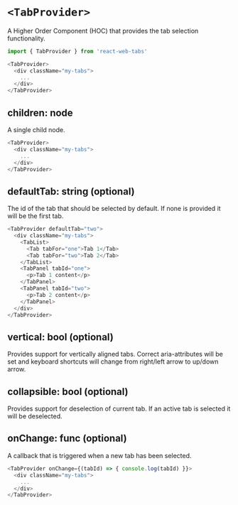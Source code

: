 # `<TabProvider>`

A Higher Order Component (HOC) that provides the tab selection functionality.

```js
import { TabProvider } from 'react-web-tabs'

<TabProvider>
  <div className="my-tabs">
    ...
  </div>
</TabProvider>
```

## children: node

A single child node.

```js
<TabProvider>
  <div className="my-tabs">
    ...
  </div>
</TabProvider>
```

## defaultTab: string (optional)

The id of the tab that should be selected by default. If none is provided it will be the first tab.

```js
<TabProvider defaultTab="two">
  <div className="my-tabs">
    <TabList>
      <Tab tabFor="one">Tab 1</Tab>
      <Tab tabFor="two">Tab 2</Tab>
    </TabList>
    <TabPanel tabId="one">
      <p>Tab 1 content</p>
    </TabPanel>
    <TabPanel tabId="two">
      <p>Tab 2 content</p>
    </TabPanel>
  </div>
</TabProvider>
```

## vertical: bool (optional)

Provides support for vertically aligned tabs. Correct aria-attributes will be set and keyboard shortcuts will change from right/left arrow to up/down arrow.

## collapsible: bool (optional)

Provides support for deselection of current tab. If an active tab is selected it will be deselected.

## onChange: func (optional)

A callback that is triggered when a new tab has been selected.

```js
<TabProvider onChange={(tabId) => { console.log(tabId) }}>
  <div className="my-tabs">
    ...
  </div>
</TabProvider>
```
